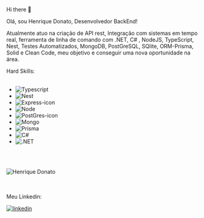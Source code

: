 Hi there :rocket:

Olá, sou Henrique Donato, Desenvolvedor BackEnd!

Atualmente atuo na criação de API rest, Integração com sistemas em tempo real, ferramenta de linha de comando com .NET, C# , NodeJS, TypeScript, Nest, Testes Automatizados, MongoDB, PostGreSQL, SQlite, ORM-Prisma, Solid e Clean Code, meu objetivo e conseguir uma nova oportunidade na área.

Hard Skills:
<br>
<br>
  - <img src="https://img.shields.io/badge/typescript-%23007ACC.svg?style=for-the-badge&logo=typescript&logoColor=white" alt="Typescript"/>
  - <img src="https://img.shields.io/badge/nestjs-%23E0234E.svg?style=for-the-badge&logo=nestjs&logoColor=white" alt="Nest"/>
  - <img src="https://img.shields.io/badge/Express.js-404D59?style=for-the-badge" alt="Express-icon"/>
  - <img src="https://img.shields.io/badge/node.js-6DA55F?style=for-the-badge&logo=node.js&logoColor=white" alt="Node"/>
  - <img src="https://img.shields.io/badge/postgres-%23316192.svg?style=for-the-badge&logo=postgresql&logoColor=white" alt="PostGres-icon"/>
  - <img src="https://img.shields.io/badge/MongoDB-%234ea94b.svg?style=for-the-badge&logo=mongodb&logoColor=white" alt="Mongo"/>
  - <img src="https://img.shields.io/badge/Prisma-3982CE?style=for-the-badge&logo=Prisma&logoColor=white" alt="Prisma"/>
  - <img src="https://img.shields.io/badge/c%23-%23239120.svg?style=for-the-badge&logo=csharp&logoColor=white" alt="C#"/>
  - <img src="https://img.shields.io/badge/.NET-5C2D91?style=for-the-badge&logo=.net&logoColor=white" alt=".NET"/>


  <br>
  <br>

  ![Henrique Donato](https://github-readme-stats.vercel.app/api?username=hcinfo9&show_icons=true&theme=transparent)
  <br> <br><br>
  <p>Meu Linkedin:</p>
  <a href="https://www.linkedin.com/in/henrique-donato-587a1915a?utm_source=share&utm_campaign=share_via&utm_content=profile&utm_medium=android_app"><img src="https://img.shields.io/badge/LinkedIn-0077B5?style=for-the-badge&logo=linkedin&logoColor=white" alt="linkedin"></a>
